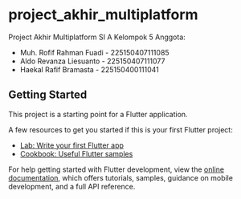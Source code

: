 # project_akhir_multiplatform

Project Akhir Multiplatform SI A Kelompok 5
Anggota:
* Muh. Rofif Rahman Fuadi - 225150407111085
* Aldo Revanza Liesuanto - 225150407111077
* Haekal Rafif Bramasta - 225150400111041

## Getting Started

This project is a starting point for a Flutter application.

A few resources to get you started if this is your first Flutter project:

- [Lab: Write your first Flutter app](https://docs.flutter.dev/get-started/codelab)
- [Cookbook: Useful Flutter samples](https://docs.flutter.dev/cookbook)

For help getting started with Flutter development, view the
[online documentation](https://docs.flutter.dev/), which offers tutorials,
samples, guidance on mobile development, and a full API reference.

